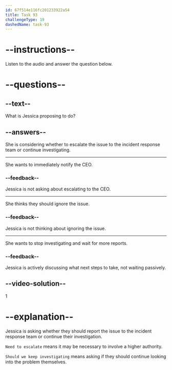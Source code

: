```yaml
---
id: 67f514e116fc201233922a54
title: Task 93
challengeType: 19
dashedName: task-93
---
```


<!-- (audio) Jessica: Do you think we need to escalate this to the incident response team, or should we keep investigating on our own? -->

# --instructions--

Listen to the audio and answer the question below.

# --questions--

## --text--

What is Jessica proposing to do?

## --answers--

She is considering whether to escalate the issue to the incident response team or continue investigating.

---

She wants to immediately notify the CEO.

### --feedback--

Jessica is not asking about escalating to the CEO.

---

She thinks they should ignore the issue.

### --feedback--

Jessica is not thinking about ignoring the issue.

---

She wants to stop investigating and wait for more reports.

### --feedback--

Jessica is actively discussing what next steps to take, not waiting passively.

## --video-solution--

1

# --explanation--

Jessica is asking whether they should report the issue to the incident response team or continue their investigation.

`Need to escalate` means it may be necessary to involve a higher authority.

`Should we keep investigating` means asking if they should continue looking into the problem themselves.

